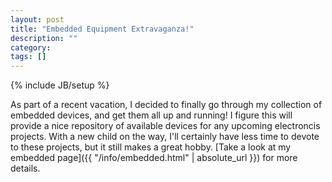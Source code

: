 ```yaml
---
layout: post
title: "Embedded Equipment Extravaganza!"
description: ""
category:
tags: []
---
```

{% include JB/setup %}

As part of a recent vacation, I decided to finally go through my collection of
embedded devices, and get them all up and running!  I figure this will provide
a nice repository of available devices for any upcoming electroncis projects.
With a new child on the way, I'll certainly have less time to devote to these
projects, but it still makes a great hobby.  [Take a look at my embedded page]({{ "/info/embedded.html" | absolute_url }}) for more details.
